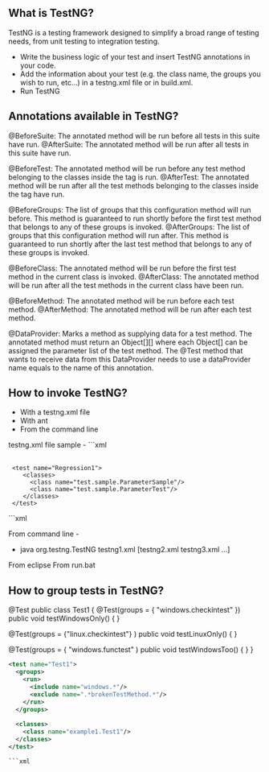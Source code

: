 ## What is TestNG? 
TestNG is a testing framework designed to simplify a broad range of testing needs, from unit testing to integration testing. 

  - Write the business logic of your test and insert TestNG annotations in your code. 
  - Add the information about your test (e.g. the class name, the groups you wish to run, etc...) in a testng.xml file or in build.xml.
  - Run TestNG
  
## Annotations available in TestNG? 
@BeforeSuite: The annotated method will be run before all tests in this suite have run. 
@AfterSuite: The annotated method will be run after all tests in this suite have run. 

@BeforeTest: The annotated method will be run before any test method belonging to the classes inside the <test> tag is run. 
@AfterTest: The annotated method will be run after all the test methods belonging to the classes inside the <test> tag have run. 

@BeforeGroups: The list of groups that this configuration method will run before. This method is guaranteed to run shortly before the 
first test method that belongs to any of these groups is invoked. 
@AfterGroups: The list of groups that this configuration method will run after. This method is guaranteed to run shortly after the last 
test method that belongs to any of these groups is invoked. 

@BeforeClass: The annotated method will be run before the first test method in the current class is invoked. 
@AfterClass: The annotated method will be run after all the test methods in the current class have been run. 

@BeforeMethod: The annotated method will be run before each test method. 
@AfterMethod: The annotated method will be run after each test method.

@DataProvider: Marks a method as supplying data for a test method. The annotated method must return an Object[][] where each Object[] can be assigned the parameter list of the test method. The @Test method that wants to receive data from this DataProvider needs to use a 
dataProvider name equals to the name of this annotation.

## How to invoke TestNG? 
  - With a testng.xml file 
  - With ant 
  - From the command line

testng.xml file sample - 
    ```xml         
      <suite name="Suite1" verbose="1" >  
       <test name="Nopackage" >
        <classes>
          <class name="NoPackageTest" />
        </classes>
     </test>
 
     <test name="Regression1">
        <classes>
          <class name="test.sample.ParameterSample"/>
          <class name="test.sample.ParameterTest"/>
        </classes>
     </test>
  </suite>
  ```xml

From command line - 
   - java org.testng.TestNG testng1.xml [testng2.xml testng3.xml ...]

From eclipse 
From run.bat

## How to group tests in TestNG? 

   @Test
   public class Test1 {
   @Test(groups = { "windows.checkintest" })
   public void testWindowsOnly() {
   }
 
   @Test(groups = {"linux.checkintest"} )
   public void testLinuxOnly() {
   }
 
   @Test(groups = { "windows.functest" )
   public void testWindowsToo() {
   }
  }


```xml
<test name="Test1">
  <groups>
    <run>
      <include name="windows.*"/>
      <exclude name=".*brokenTestMethod.*"/>
    </run>
  </groups>
 
  <classes>
    <class name="example1.Test1"/>
  </classes>
</test>

```xml
